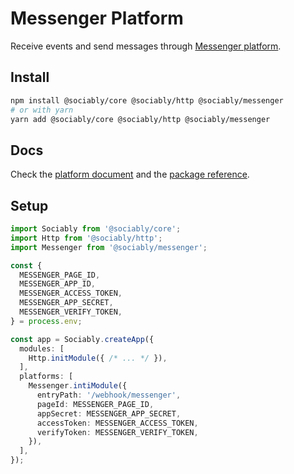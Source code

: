# Messenger Platform

Receive events and send messages through [Messenger platform](https://developers.facebook.com/docs/messenger-platform/).

## Install

```bash
npm install @sociably/core @sociably/http @sociably/messenger
# or with yarn
yarn add @sociably/core @sociably/http @sociably/messenger
```

## Docs

Check the [platform document](https://sociably.js.org/docs/messenger-platform)
and the [package reference](https://sociably.js.org/api/modules/messenger.html).

## Setup

```ts
import Sociably from '@sociably/core';
import Http from '@sociably/http';
import Messenger from '@sociably/messenger';

const {
  MESSENGER_PAGE_ID,
  MESSENGER_APP_ID,
  MESSENGER_ACCESS_TOKEN,
  MESSENGER_APP_SECRET,
  MESSENGER_VERIFY_TOKEN,
} = process.env;

const app = Sociably.createApp({
  modules: [
    Http.initModule({ /* ... */ }),
  ],
  platforms: [
    Messenger.intiModule({
      entryPath: '/webhook/messenger',
      pageId: MESSENGER_PAGE_ID,
      appSecret: MESSENGER_APP_SECRET,
      accessToken: MESSENGER_ACCESS_TOKEN,
      verifyToken: MESSENGER_VERIFY_TOKEN,
    }),
  ],
});
```
